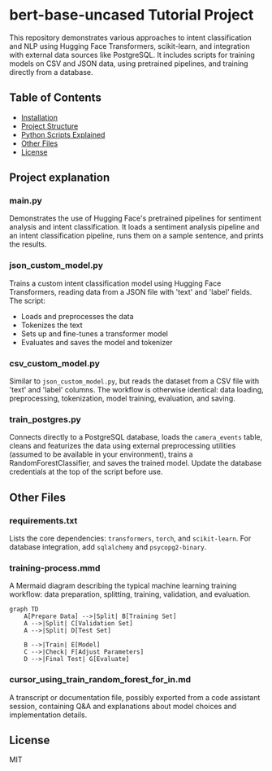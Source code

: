# bert-base-uncased Tutorial Project

This repository demonstrates various approaches to intent classification and NLP using Hugging Face Transformers, scikit-learn, and integration with external data sources like PostgreSQL. It includes scripts for training models on CSV and JSON data, using pretrained pipelines, and training directly from a database.

## Table of Contents
- [Installation](#installation)
- [Project Structure](#project-structure)
- [Python Scripts Explained](#python-scripts-explained)
- [Other Files](#other-files)
- [License](#license)


## Project explanation

### main.py
Demonstrates the use of Hugging Face's pretrained pipelines for sentiment analysis and intent classification. It loads a sentiment analysis pipeline and an intent classification pipeline, runs them on a sample sentence, and prints the results.

### json_custom_model.py
Trains a custom intent classification model using Hugging Face Transformers, reading data from a JSON file with 'text' and 'label' fields. The script:
- Loads and preprocesses the data
- Tokenizes the text
- Sets up and fine-tunes a transformer model
- Evaluates and saves the model and tokenizer

### csv_custom_model.py
Similar to `json_custom_model.py`, but reads the dataset from a CSV file with 'text' and 'label' columns. The workflow is otherwise identical: data loading, preprocessing, tokenization, model training, evaluation, and saving.

### train_postgres.py
Connects directly to a PostgreSQL database, loads the `camera_events` table, cleans and featurizes the data using external preprocessing utilities (assumed to be available in your environment), trains a RandomForestClassifier, and saves the trained model. Update the database credentials at the top of the script before use.

## Other Files

### requirements.txt
Lists the core dependencies: `transformers`, `torch`, and `scikit-learn`. For database integration, add `sqlalchemy` and `psycopg2-binary`.

### training-process.mmd
A Mermaid diagram describing the typical machine learning training workflow: data preparation, splitting, training, validation, and evaluation.
```mermaid
graph TD
    A[Prepare Data] -->|Split| B[Training Set]
    A -->|Split| C[Validation Set]
    A -->|Split| D[Test Set]
    
    B -->|Train| E[Model]
    C -->|Check| F[Adjust Parameters]
    D -->|Final Test| G[Evaluate]
```

### cursor_using_train_random_forest_for_in.md
A transcript or documentation file, possibly exported from a code assistant session, containing Q&A and explanations about model choices and implementation details.

## License
MIT